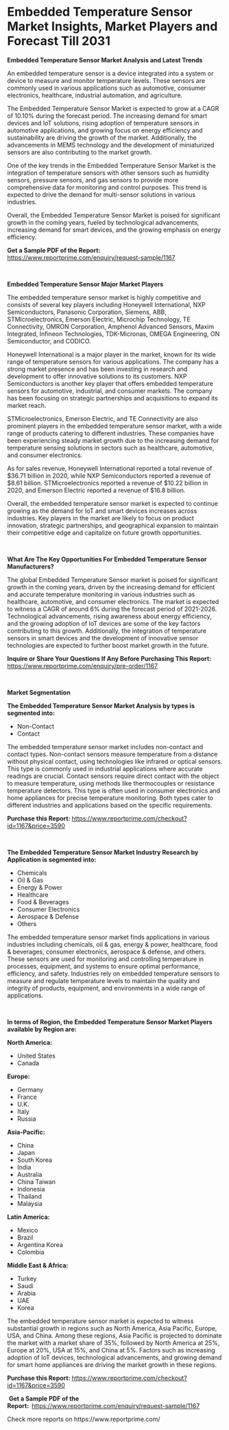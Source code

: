 <p><h1>Embedded Temperature Sensor Market Insights, Market Players and Forecast Till 2031</h1></p><p><strong>Embedded Temperature Sensor Market Analysis and Latest Trends</strong></p>
<p><p>An embedded temperature sensor is a device integrated into a system or device to measure and monitor temperature levels. These sensors are commonly used in various applications such as automotive, consumer electronics, healthcare, industrial automation, and agriculture.</p><p>The Embedded Temperature Sensor Market is expected to grow at a CAGR of 10.10% during the forecast period. The increasing demand for smart devices and IoT solutions, rising adoption of temperature sensors in automotive applications, and growing focus on energy efficiency and sustainability are driving the growth of the market. Additionally, the advancements in MEMS technology and the development of miniaturized sensors are also contributing to the market growth.</p><p>One of the key trends in the Embedded Temperature Sensor Market is the integration of temperature sensors with other sensors such as humidity sensors, pressure sensors, and gas sensors to provide more comprehensive data for monitoring and control purposes. This trend is expected to drive the demand for multi-sensor solutions in various industries.</p><p>Overall, the Embedded Temperature Sensor Market is poised for significant growth in the coming years, fueled by technological advancements, increasing demand for smart devices, and the growing emphasis on energy efficiency.</p></p>
<p><strong>Get a Sample PDF of the Report:&nbsp;</strong> <a href="https://www.reportprime.com/enquiry/request-sample/1167">https://www.reportprime.com/enquiry/request-sample/1167</a></p>
<p>&nbsp;</p>
<p><strong>Embedded Temperature Sensor Major Market Players</strong></p>
<p><p>The embedded temperature sensor market is highly competitive and consists of several key players including Honeywell International, NXP Semiconductors, Panasonic Corporation, Siemens, ABB, STMicroelectronics, Emerson Electric, Microchip Technology, TE Connectivity, OMRON Corporation, Amphenol Advanced Sensors, Maxim Integrated, Infineon Technologies, TDK-Micronas, OMEGA Engineering, ON Semiconductor, and CODICO. </p><p>Honeywell International is a major player in the market, known for its wide range of temperature sensors for various applications. The company has a strong market presence and has been investing in research and development to offer innovative solutions to its customers. NXP Semiconductors is another key player that offers embedded temperature sensors for automotive, industrial, and consumer markets. The company has been focusing on strategic partnerships and acquisitions to expand its market reach.</p><p>STMicroelectronics, Emerson Electric, and TE Connectivity are also prominent players in the embedded temperature sensor market, with a wide range of products catering to different industries. These companies have been experiencing steady market growth due to the increasing demand for temperature sensing solutions in sectors such as healthcare, automotive, and consumer electronics.</p><p>As for sales revenue, Honeywell International reported a total revenue of $36.71 billion in 2020, while NXP Semiconductors reported a revenue of $8.61 billion. STMicroelectronics reported a revenue of $10.22 billion in 2020, and Emerson Electric reported a revenue of $16.8 billion.</p><p>Overall, the embedded temperature sensor market is expected to continue growing as the demand for IoT and smart devices increases across industries. Key players in the market are likely to focus on product innovation, strategic partnerships, and geographical expansion to maintain their competitive edge and capitalize on future growth opportunities.</p></p>
<p>&nbsp;</p>
<p><strong>What Are The Key Opportunities For Embedded Temperature Sensor Manufacturers?</strong></p>
<p><p>The global Embedded Temperature Sensor market is poised for significant growth in the coming years, driven by the increasing demand for efficient and accurate temperature monitoring in various industries such as healthcare, automotive, and consumer electronics. The market is expected to witness a CAGR of around 6% during the forecast period of 2021-2026. Technological advancements, rising awareness about energy efficiency, and the growing adoption of IoT devices are some of the key factors contributing to this growth. Additionally, the integration of temperature sensors in smart devices and the development of innovative sensor technologies are expected to further boost market growth in the future.</p></p>
<p><strong>Inquire or Share Your Questions If Any Before Purchasing This Report:</strong> <a href="https://www.reportprime.com/enquiry/pre-order/1167">https://www.reportprime.com/enquiry/pre-order/1167</a></p>
<p>&nbsp;</p>
<p><strong>Market Segmentation</strong></p>
<p><strong>The Embedded Temperature Sensor Market Analysis by types is segmented into:</strong></p>
<p><ul><li>Non-Contact</li><li>Contact</li></ul></p>
<p><p>The embedded temperature sensor market includes non-contact and contact types. Non-contact sensors measure temperature from a distance without physical contact, using technologies like infrared or optical sensors. This type is commonly used in industrial applications where accurate readings are crucial. Contact sensors require direct contact with the object to measure temperature, using methods like thermocouples or resistance temperature detectors. This type is often used in consumer electronics and home appliances for precise temperature monitoring. Both types cater to different industries and applications based on the specific requirements.</p></p>
<p><strong>Purchase this Report:&nbsp;</strong><a href="https://www.reportprime.com/checkout?id=1167&price=3590">https://www.reportprime.com/checkout?id=1167&price=3590</a></p>
<p>&nbsp;</p>
<p><strong>The Embedded Temperature Sensor Market Industry Research by Application is segmented into:</strong></p>
<p><ul><li>Chemicals</li><li>Oil & Gas</li><li>Energy & Power</li><li>Healthcare</li><li>Food & Beverages</li><li>Consumer Electronics</li><li>Aerospace & Defense</li><li>Others</li></ul></p>
<p><p>The embedded temperature sensor market finds applications in various industries including chemicals, oil & gas, energy & power, healthcare, food & beverages, consumer electronics, aerospace & defense, and others. These sensors are used for monitoring and controlling temperature in processes, equipment, and systems to ensure optimal performance, efficiency, and safety. Industries rely on embedded temperature sensors to measure and regulate temperature levels to maintain the quality and integrity of products, equipment, and environments in a wide range of applications.</p></p>
<p>&nbsp;</p>
<p><strong>In terms of Region, the Embedded Temperature Sensor Market Players available by Region are:</strong></p>
<p>
    <p> <strong> North America: </strong>
        <ul>
            <li>United States</li>
            <li>Canada</li>
        </ul>
        </p> 
    <p> <strong> Europe: </strong>
        <ul>
            <li>Germany</li>
            <li>France</li>
            <li>U.K.</li>
            <li>Italy</li>
            <li>Russia</li>
        </ul>
        </p> 
    <p> <strong> Asia-Pacific: </strong>
        <ul>
            <li>China</li>
            <li>Japan</li>
            <li>South Korea</li>
            <li>India</li>
            <li>Australia</li>
            <li>China Taiwan</li>
            <li>Indonesia</li>
            <li>Thailand</li>
            <li>Malaysia</li>
        </ul>
        </p> 
    <p> <strong> Latin America: </strong>
        <ul>
            <li>Mexico</li>
            <li>Brazil</li>
            <li>Argentina Korea</li>
            <li>Colombia</li>
        </ul>
        </p> 
    <p> <strong> Middle East & Africa: </strong>
        <ul>
            <li>Turkey</li>
            <li>Saudi</li>
            <li>Arabia</li>
            <li>UAE</li>
            <li>Korea</li>
        </ul>
    </p>
    </p>
<p><p>The embedded temperature sensor market is expected to witness substantial growth in regions such as North America, Asia Pacific, Europe, USA, and China. Among these regions, Asia Pacific is projected to dominate the market with a market share of 35%, followed by North America at 25%, Europe at 20%, USA at 15%, and China at 5%. Factors such as increasing adoption of IoT devices, technological advancements, and growing demand for smart home appliances are driving the market growth in these regions.</p></p>
<p><strong>Purchase this Report: </strong><a href="https://www.reportprime.com/checkout?id=1167&price=3590">https://www.reportprime.com/checkout?id=1167&price=3590</a></p>
<p>&nbsp;<strong>Get a Sample PDF of the Report:&nbsp;&nbsp;</strong><a href="https://www.reportprime.com/enquiry/request-sample/1167">https://www.reportprime.com/enquiry/request-sample/1167</a></p>
<p><strong></strong></p>
<p>Check more reports on https://www.reportprime.com/</p>